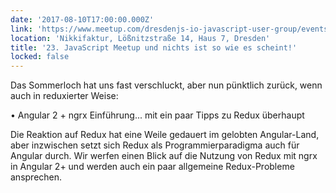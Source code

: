 ```yaml
---
date: '2017-08-10T17:00:00.000Z'
link: 'https://www.meetup.com/dresdenjs-io-javascript-user-group/events/xjdvpnywlbnb/'
location: 'Nikkifaktur, Lößnitzstraße 14, Haus 7, Dresden'
title: '23. JavaScript Meetup und nichts ist so wie es scheint!'
locked: false
---
```

Das Sommerloch hat uns fast verschluckt, aber nun pünktlich zurück, wenn auch in reduxierter Weise:

• Angular 2 + ngrx Einführung... mit ein paar Tipps zu Redux überhaupt

Die Reaktion auf Redux hat eine Weile gedauert im gelobten Angular-Land, aber inzwischen setzt sich Redux als Programmierparadigma auch für Angular durch. Wir werfen einen Blick auf die Nutzung von Redux mit ngrx in Angular 2+ und werden auch ein paar allgemeine Redux-Probleme ansprechen.
